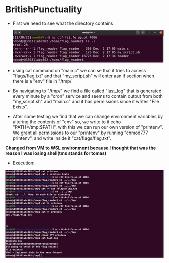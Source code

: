 # BritishPunctuality

- First we need to see what the directory contains
  
  ![](images/ficheiros.jpg)

- using cat command on "main.c" we can se that it tries to access "flags/flag.txt" and that "my_script.sh" will enter aan if section when there is a "env" file in "/tmp/

- By navigating to "/tmp/" we find a file called "last_log" that is generated every minute by a "cron" service and seems to contain output from both "my_script.sh" abd "main.c" and it has permissions since it writes "File Exists".

- After some testing we find that we can change environment variables by altering the contents of "env" so, we write to it echo "PATH=/tmp:$PATH", with this we can run our own version of "printenv". We grant all permissions to our "printenv" by running "chmod777 printenv", and write inside it "cat/flags/flag.txt".


 **Changed from VM to WSL environment because I thought that was the reason I was losing shell(tms stands for tomas)**

- Execution:

![](images/execution.jpg)




